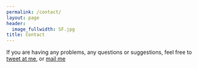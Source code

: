 ```yaml
---
permalink: /contact/
layout: page
header:
  image_fullwidth: SF.jpg
title: Contact
---
```


If you are having any problems, any questions or suggestions, feel free to [tweet at me](https://twitter.com/intent/tweet?text=%40alanfleming), or [mail me](mailto://af@alanfleming.org)
